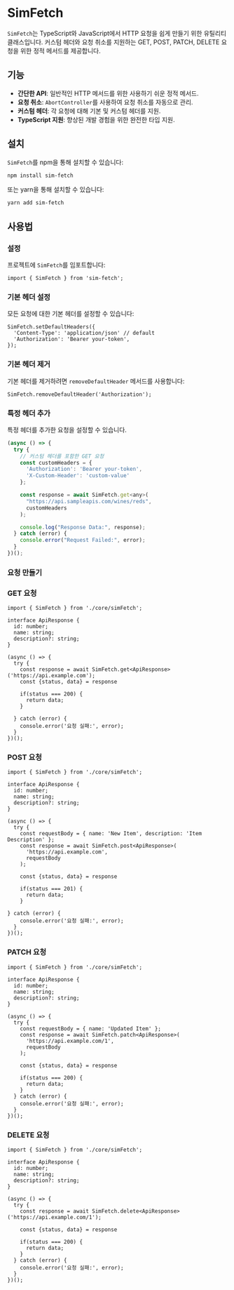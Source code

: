 # SimFetch

`SimFetch`는 TypeScript와 JavaScript에서 HTTP 요청을 쉽게 만들기 위한 유틸리티 클래스입니다. 커스텀 헤더와 요청 취소를 지원하는 GET, POST, PATCH, DELETE 요청을 위한 정적 메서드를 제공합니다.

## 기능

- **간단한 API**: 일반적인 HTTP 메서드를 위한 사용하기 쉬운 정적 메서드.
- **요청 취소**: `AbortController`를 사용하여 요청 취소를 자동으로 관리.
- **커스텀 헤더**: 각 요청에 대해 기본 및 커스텀 헤더를 지원.
- **TypeScript 지원**: 향상된 개발 경험을 위한 완전한 타입 지원.

## 설치

`SimFetch`를 npm을 통해 설치할 수 있습니다:

```bash
npm install sim-fetch
```

또는 yarn을 통해 설치할 수 있습니다:

```bash
yarn add sim-fetch
```
## 사용법

### 설정

프로젝트에 `SimFetch`를 임포트합니다:

```tsx
import { SimFetch } from 'sim-fetch';
```

### 기본 헤더 설정

모든 요청에 대한 기본 헤더를 설정할 수 있습니다:

```tsx
SimFetch.setDefaultHeaders({
  'Content-Type': 'application/json' // default
  'Authorization': 'Bearer your-token', 
});
```

### 기본 헤더 제거

기본 헤더를 제거하려면 `removeDefaultHeader` 메서드를 사용합니다:

```tsx
SimFetch.removeDefaultHeader('Authorization');
```

### 특정 헤더 추가

특정 헤더를 추가한 요청을 설정할 수 있습니다.

```jsx
(async () => {
  try {
    // 커스텀 헤더를 포함한 GET 요청
    const customHeaders = {
      'Authorization': 'Bearer your-token',
      'X-Custom-Header': 'custom-value'
    };

    const response = await SimFetch.get<any>(
      "https://api.sampleapis.com/wines/reds",
      customHeaders
    );

    console.log("Response Data:", response);
  } catch (error) {
    console.error("Request Failed:", error);
  }
})();
```

### 요청 만들기

### GET 요청

```tsx
import { SimFetch } from './core/simFetch';

interface ApiResponse {
  id: number;
  name: string;
  description?: string;
}

(async () => {
  try {
    const response = await SimFetch.get<ApiResponse>('https://api.example.com');
    const {status, data} = response

    if(status === 200) {
      return data;
    }

  } catch (error) {
    console.error('요청 실패:', error);
  }
})();
```

### POST 요청

```tsx
import { SimFetch } from './core/simFetch';

interface ApiResponse {
  id: number;
  name: string;
  description?: string;
}

(async () => {
  try {
    const requestBody = { name: 'New Item', description: 'Item Description' };
    const response = await SimFetch.post<ApiResponse>(
      'https://api.example.com',
      requestBody
    );
    
    const {status, data} = response

    if(status === 201) {
      return data;
    }

} catch (error) {
    console.error('요청 실패:', error);
  }
})();
```

### PATCH 요청

```tsx
import { SimFetch } from './core/simFetch';

interface ApiResponse {
  id: number;
  name: string;
  description?: string;
}

(async () => {
  try {
    const requestBody = { name: 'Updated Item' };
    const response = await SimFetch.patch<ApiResponse>(
      'https://api.example.com/1',
      requestBody
    );

    const {status, data} = response

    if(status === 200) {
      return data;
    }
  } catch (error) {
    console.error('요청 실패:', error);
  }
})();
```

### DELETE 요청

```tsx
import { SimFetch } from './core/simFetch';

interface ApiResponse {
  id: number;
  name: string;
  description?: string;
}

(async () => {
  try {
    const response = await SimFetch.delete<ApiResponse>('https://api.example.com/1');

    const {status, data} = response

    if(status === 200) {
      return data;
    }
  } catch (error) {
    console.error('요청 실패:', error);
  }
})();
```
